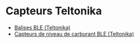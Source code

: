 # Capteurs Teltonika

- [Balises BLE (Teltonika)](capteurs-teltonika/balises-ble-teltonika.md)
- [Capteurs de niveau de carburant BLE (Teltonika)](capteurs-teltonika/capteurs-de-niveau-de-carburant-ble-teltonika.md)